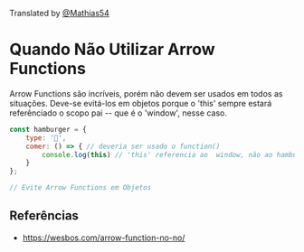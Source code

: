 Translated by [@Mathias54](https://github.com/Mathias54)

# Quando Não Utilizar Arrow Functions

Arrow Functions são incríveis, porém não devem ser usados em todos as situações. Deve-se evitá-los em objetos porque o 'this' sempre estará referênciado o scopo pai -- que é o 'window', nesse caso.

```javascript
const hamburger = {
    type: '🍔',
    comer: () => { // deveria ser usado o function()
        console.log(this) // 'this' referencia ao  window, não ao hamburger
    }
};

// Evite Arrow Functions em Objetos
```

## Referências

- https://wesbos.com/arrow-function-no-no/
